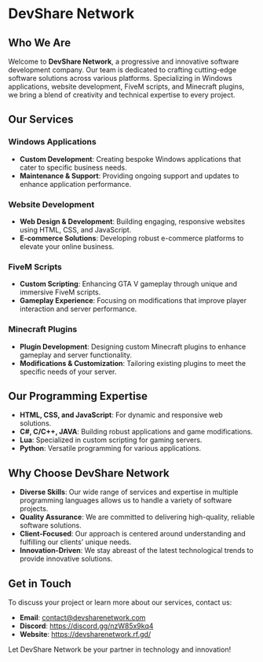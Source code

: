 # DevShare Network

## Who We Are
Welcome to **DevShare Network**, a progressive and innovative software development company. Our team is dedicated to crafting cutting-edge software solutions across various platforms. Specializing in Windows applications, website development, FiveM scripts, and Minecraft plugins, we bring a blend of creativity and technical expertise to every project.

## Our Services

### Windows Applications
- **Custom Development**: Creating bespoke Windows applications that cater to specific business needs.
- **Maintenance & Support**: Providing ongoing support and updates to enhance application performance.

### Website Development
- **Web Design & Development**: Building engaging, responsive websites using HTML, CSS, and JavaScript.
- **E-commerce Solutions**: Developing robust e-commerce platforms to elevate your online business.

### FiveM Scripts
- **Custom Scripting**: Enhancing GTA V gameplay through unique and immersive FiveM scripts.
- **Gameplay Experience**: Focusing on modifications that improve player interaction and server performance.

### Minecraft Plugins
- **Plugin Development**: Designing custom Minecraft plugins to enhance gameplay and server functionality.
- **Modifications & Customization**: Tailoring existing plugins to meet the specific needs of your server.

## Our Programming Expertise
- **HTML, CSS, and JavaScript**: For dynamic and responsive web solutions.
- **C#, C/C++, JAVA**: Building robust applications and game modifications.
- **Lua**: Specialized in custom scripting for gaming servers.
- **Python**: Versatile programming for various applications.

## Why Choose DevShare Network
- **Diverse Skills**: Our wide range of services and expertise in multiple programming languages allows us to handle a variety of software projects.
- **Quality Assurance**: We are committed to delivering high-quality, reliable software solutions.
- **Client-Focused**: Our approach is centered around understanding and fulfilling our clients' unique needs.
- **Innovation-Driven**: We stay abreast of the latest technological trends to provide innovative solutions.

## Get in Touch
To discuss your project or learn more about our services, contact us:

- **Email**: contact@devsharenetwork.com
- **Discord**: https://discord.gg/nzW85x9kq4
- **Website**: https://devsharenetwork.rf.gd/

Let DevShare Network be your partner in technology and innovation!

